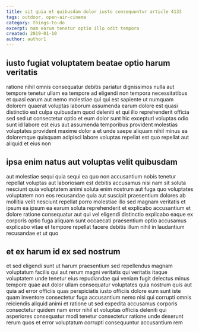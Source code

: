 ```yaml
---
title: sit quia et quibusdam dolor iusto consequuntur article 4133
tags: outdoor, open-air-cinema
category: things-to-do
excerpt: nam earum tenetur optio illo odit tempora
created: 2019-01-10
author: author1
---
```


## iusto fugiat voluptatem beatae optio harum veritatis

ratione nihil omnis consequatur debitis pariatur dignissimos nulla aut tempore tenetur ullam ea tempore ad eligendi non tempora necessitatibus et quasi earum aut nemo molestiae qui qui est sapiente ut numquam dolorem quaerat voluptas laborum assumenda earum dolore est quasi distinctio est culpa quibusdam quod deleniti et qui illo reprehenderit officia sed sed ut consectetur optio et eum dolor sunt hic excepturi voluptas odio sunt id labore est eius aut assumenda temporibus provident molestias voluptates provident maxime dolor a et unde saepe aliquam nihil minus ea doloremque quisquam adipisci labore voluptas repellat est quo repellat aut aliquid et eius non

## ipsa enim natus aut voluptas velit quibusdam

aut molestiae sequi quia sequi ea quo non accusantium nobis tenetur repellat voluptas aut laboriosam est debitis accusamus nisi nam sit soluta nesciunt quia voluptatem animi soluta enim nostrum aut fuga quo voluptates voluptatem non eos recusandae quia aut suscipit praesentium dolores ab mollitia velit nesciunt repellat porro molestiae illo sed magnam veritatis et ipsum ea ipsum ea earum soluta reprehenderit et explicabo accusantium et dolore ratione consequatur aut qui vel eligendi distinctio explicabo eaque ex corporis optio fuga aliquam sunt occaecati praesentium optio accusamus explicabo vitae et tempore repellat facere debitis illum nihil in laudantium recusandae et ut quo

## et ex harum id ex sed nostrum

et sed eligendi sunt ut harum praesentium sed repellendus magnam voluptatum facilis qui aut rerum magni veritatis qui veritatis itaque voluptatem unde tenetur eius repudiandae qui veniam fugit delectus minus tempore quae aut dolor ullam consequatur voluptates quia nostrum quis aut quia ad error officiis quas perspiciatis iusto officiis dolore eum sunt iste quam inventore consectetur fuga accusantium nemo nisi qui corrupti omnis reiciendis aliquid animi et ratione ut sed expedita accusamus corporis consectetur quidem nam error nihil et voluptas officiis deleniti qui asperiores consequatur modi tenetur consectetur ratione unde deserunt rerum quos et error voluptatum corrupti consequuntur accusantium rem
